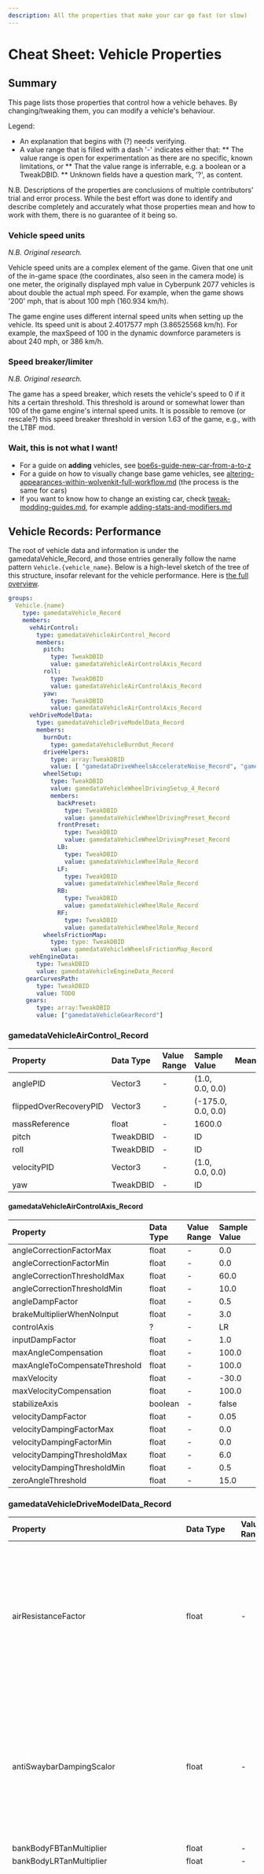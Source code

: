 ```yaml
---
description: All the properties that make your car go fast (or slow)
---
```


# Cheat Sheet: Vehicle Properties

## Summary

This page lists those properties that control how a vehicle behaves. By changing/tweaking them, you can modify a vehicle's behaviour.

Legend:
* An explanation that begins with (?) needs verifying.
* A value range that is filled with a dash '-' indicates either that:
** The value range is open for experimentation as there are no specific, known limitations, or
** That the value range is inferrable, e.g. a boolean or a TweakDBID.
** Unknown fields have a question mark, '?', as content.

N.B. Descriptions of the properties are conclusions of multiple contributors' trial and error process. While the best effort was done to identify and describe completely and accurately what those properties mean and how to work with them, there is no guarantee of it being so.

### Vehicle speed units

*N.B. Original research.*

Vehicle speed units are a complex element of the game. Given that one unit of the in-game space (the coordinates, also seen in the camera mode) is one meter, the originally displayed mph value in Cyberpunk 2077 vehicles is about double the actual mph speed. For example, when the game shows '200' mph, that is about 100 mph (160.934 km/h).

The game engine uses different internal speed units when setting up the vehicle. Its speed unit is about 2.4017577 mph (3.86525568 km/h). For example, the maxSpeed of 100 in the dynamic downforce parameters is about 240 mph, or 386 km/h.

### Speed breaker/limiter

*N.B. Original research.*

The game has a speed breaker, which resets the vehicle's speed to 0 if it hits a certain threshold. This threshold is around or somewhat lower than 100 of the game engine's internal speed units. It is possible to remove (or rescale?) this speed breaker threshold in version 1.63 of the game, e.g., with the LTBF mod.

### Wait, this is not what I want!

* For a guide on **adding** vehicles, see [boe6s-guide-new-car-from-a-to-z](../../../modding-guides/vehicles/boe6s-guide-new-car-from-a-to-z/ "mention")
* For a guide on how to visually change base game vehicles, see [altering-appearances-within-wolvenkit-full-workflow.md](../../../modding-guides/npcs/appearances-change-the-looks/altering-appearances-within-wolvenkit-full-workflow.md "mention") (the process is the same for cars)
* If you want to know how to change an existing car, check [tweak-modding-guides.md](../../tweaks/tweak-modding-guides.md "mention"), for example [adding-stats-and-modifiers.md](../../../modding-guides/items-equipment/editing-existing-items/adding-stats-and-modifiers.md "mention")

## Vehicle Records: Performance

The root of vehicle data and information is under the gamedataVehicle_Record, and those entries generally follow the name pattern `Vehicle.{vehicle_name}`. Below is a high-level sketch of the tree of this structure, insofar relevant for the vehicle performance. Here is [the full overview](../../../for-mod-creators-theory/references-lists-and-overviews/vehicles/vehicle-record.md).

<!-- TODO: Revisit, this is not a correct formatting -->
```yaml
groups:
  Vehicle.{name}
    type: gamedataVehicle_Record
    members:
      vehAirControl:
        type: gamedataVehicleAirControl_Record
        members:
          pitch:
            type: TweakDBID
            value: gamedataVehicleAirControlAxis_Record
          roll:
            type: TweakDBID
            value: gamedataVehicleAirControlAxis_Record
          yaw:
            type: TweakDBID
            value: gamedataVehicleAirControlAxis_Record
      vehDriveModelData:
        type: gamedataVehicleDriveModelData_Record
        members:
          burnOut:
            type: gamedataVehicleBurnOut_Record
          driveHelpers:
            type: array:TweakDBID
            value: [ "gamedataDriveWheelsAccelerateNoise_Record", "gamedataDynamicDownforceHelper_Record", "gamedataHandbrakeFrictionModifier_Record", "gamedataInAirGravityModifier_Record", "gamedataRearWheelsFrictionModifier_Record", "gamedataRotationLimiter_Record", "gamedataUphillDriveHelper_Record" ]
          wheelSetup:
            type: TweakDBID
            value: gamedataVehicleWheelDrivingSetup_4_Record
            members:
              backPreset:
                type: TweakDBID
                value: gamedataVehicleWheelDrivingPreset_Record
              frontPreset:
                type: TweakDBID
                value: gamedataVehicleWheelDrivingPreset_Record
              LB:
                type: TweakDBID
                value: gamedataVehicleWheelRole_Record
              LF:
                type: TweakDBID
                value: gamedataVehicleWheelRole_Record
              RB:
                type: TweakDBID
                value: gamedataVehicleWheelRole_Record
              RF:
                type: TweakDBID
                value: gamedataVehicleWheelRole_Record
          wheelsFrictionMap:
            type: type: TweakDBID
            value: gamedataVehicleWheelsFrictionMap_Record
      vehEngineData:
        type: TweakDBID
        value: gamedataVehicleEngineData_Record
     gearCurvesPath:
        type: TweakDBID
        value: TODO
     gears:
        type: array:TweakDBID
        value: ["gamedataVehicleGearRecord"]
```

### gamedataVehicleAirControl_Record

| Property | Data Type | Value Range | Sample Value  | Meaning |
| :--- | :--- | :--- | :--- | :--- |
| anglePID | Vector3 | - | (1.0, 0.0, 0.0) | |
| flippedOverRecoveryPID | Vector3 | - | (-175.0, 0.0, 0.0) | |
| massReference | float | - | 1600.0 | |
| pitch | TweakDBID | - | ID |  |
| roll | TweakDBID | - | ID | |
| velocityPID | Vector3 | - | (1.0, 0.0, 0.0) | |
| yaw | TweakDBID | - | ID | |

#### gamedataVehicleAirControlAxis_Record

| Property | Data Type | Value Range | Sample Value  | Meaning |
| :--- | :--- | :--- | :--- | :--- |
| angleCorrectionFactorMax | float | - | 0.0 | |
| angleCorrectionFactorMin | float | - | 0.0 | |
| angleCorrectionThresholdMax | float | - | 60.0 | |
| angleCorrectionThresholdMin | float | - | 10.0 | |
| angleDampFactor | float | - | 0.5 | |
| brakeMultiplierWhenNoInput | float | - | 3.0 | |
| controlAxis | ? | - | LR | |
| inputDampFactor | float | - | 1.0 | |
| maxAngleCompensation | float | - | 100.0 | |
| maxAngleToCompensateThreshold | float | - | 100.0 | |
| maxVelocity | float | - | -30.0 | |
| maxVelocityCompensation | float | - | 100.0 | |
| stabilizeAxis | boolean | - | false | |
| velocityDampFactor | float | - | 0.05 | |
| velocityDampingFactorMax | float | - | 0.0 | |
| velocityDampingFactorMin | float | - | 0.0 | |
| velocityDampingThresholdMax | float | - | 6.0 | |
| velocityDampingThresholdMin | float | - | 0.5 | |
| zeroAngleThreshold | float | - | 15.0 | |

### gamedataVehicleDriveModelData_Record

| Property | Data Type | Value Range | Sample Value  | Meaning |
| :--- | :--- | :--- | :--- | :--- |
| airResistanceFactor | float | - | 2.4 | The coefficient of air resistance against the vehicle when in motion. A higher value means more air resistance. It affects how quickly the car slows down after throttle lift-off. |
| antiSwaybarDampingScalor | float | - | 0.75 | A higher value counteres left-right swaying of the vehicle, resulting in greater stability. A negative number will make the car wobble a lot for the slightest reason! |
| bankBodyFBTanMultiplier | float | - | 0.12 | |
| bankBodyLRTanMultiplier | float | - | 0.12 | |
| bodyFriction | float | - | 0.6 | The level of friction between the car and objects it touches, such as walls and roads. A higher value means losing more speed on hitting walls but also better grip and car stability on uneven roads. It is one factor of many that affects grip and how the car sticks to the ground. |
| brakingEstimationMagicFactor | float | - | 0.5 | |
| brakingFrictionFactor | float | - | 1.4 | (?) How "hard" the vehicle brakes |
| burnOut | TweakDBID | - | ID | A compound object that describes specific behavior of tyre burnout, e.g. for a race launch. |
| center_of_mass_offset | Vector3 | - | (0, -0.13, 0.08) | (?) Where the center of mass is (relative to the vehicle's spawn point) |
| chassis_mass | float | - | 1750.0 | Presumably, the mass of the chassis, in LBS. This value is related with `total_mass`. It makes sense that this value is always &le; `total_maws`, but it is not clear exactly what role does the difference between the two play in the car movemnent. Nonetheless, experiments show a lower car stability at high speeds when these two values are not equal. |
| differentialOvershootFactor | float | - | 0.0 | |
| driveHelpers | array of TweakDBIDs | - | An array of vehicle physics modifiers. |
| flatTireSim | TweakDBID | - | ID | |
| forwardWeightTransferFactor | float | - | 0.3 | |
| handbrakeBrakingTorque | float | - | 1600.0 | |
| lowVelStoppingDeceleration | float | - | 0.8 | |
| maxWheelTurnDeg | float | - | 45.0 | Determines the maximum steering angle. |
| momentOfInertia | Vector3 | - | (3050.0, 900.0, 3530.0) | |
| momentOfInertiaScale | Vector3 | - | (1.0, 1.0, 1.0) | |
| perfectSteeringFactor | float | - | 1.0 | |
| sideWeightTransferFactor | float | - | 0.23 | |
| slipAngleCurveScale | float | - | 2.0 | |
| slipAngleMinSpeedThreshold | float | - | 3.0 | |
| slipRatioCurveScale | float | - | 2.0 | |
| slipRatioMinSpeedThreshold | float | - | 5.0 | |
| slopeTractionReductionBegin | float | - | 12.0 | |
| slopeTractionReductionFactor | float | - | 1.5 | |
| slopeTractionReductionMax | float | - | 30.0 | |
| smoothWheelContactDecreaseTime | float | &ge; 0 | 0.0 | |
| smoothWheelContactIncreseTime | float | &ge; 0 | 0.0 | |
| total_mass | float | - | 1750.0 | The total mass of the vehicle, in LBS. See `chassis_mass` for a longer explanation and a warning. |
| turnUpdateBaseSpeedThreshold | float | - | 5.0 | |
| turnUpdateInputDiffForFastChange | float | - | 1.0 | |
| turnUpdateInputDiffForSlowChange | float | - | 0.0 | |
| turnUpdateInputDiffProgressionPow | float | - | 0.7 | |
| turnUpdateInputFastChangeSpeed | float | - | 1.0 | |
| turnUpdateInputSlowChangeSpeed | float | - | 0.15 | |
| turnUpdateMaxSpeedThreshold | float | - | 45.0 | |
| turnUpdateMaxSpeedTurnChangeMul | float | - | 2.15 | |
| turnUpdateMaxSpeedTurnMul | float | - | 0.16 | |
| turnUpdateMidSpeedThreshold | float | - | 25.0 | |
| turnUpdateMidSpeedTurnChangeMul | float | - | 1.58 | |
| turnUpdateMidSpeedTurnMul | float | - | 0.41 | |
| turningRollFactor | float | - | 1.0 | |
| turningRollFactorWeakContactMul | float | - | 1.0 | |
| turningRollFactorWeakContactThresholdMax | float | - | 0.6 | |
| turningRollFactorWeakContactThresholdMin | float | - | 0.9 | |
| useAlternativeTurnUpdate | boolean | - | true | |
| waterParams | TweakDBID | - | ID | | 
| wheelSetup | TweakDBID | - | ID | A compound object that contains much of things related with the wheel behavior. |
| wheelTurnMaxAddPerSecond | float | - | 100.0 | The maximum speed of steering. |
| wheelTurnMaxSubPerSecond | float | - | 130.0 | The maximum speed of the steering wheel/handles returning to the neutral position. |
| wheelsFrictionMap | TweakDBID | - | ID | |

In addition to the above, motorcycles (gamedataBikeDriveModelData_Record) also have:

| Property | Data Type | Value Range | Sample Value  | Meaning |
| :--- | :--- | :--- | :--- | :--- |
| bikeCOMOffsetDampFactor | float | - | 0.25 | |
| bikeCurvesPath | TweakDBID | - | ID | |
| bikeMaxCOMLongOffset | float | - | 0.77 | |
| bikeMaxTilt | float | - | 38.0 | (?) How far it will tilt in a curve |
| bikeMinCOMLongOffset | float | - | 0.87 | |
| bikeTiltCustomSpeed | float | - | 150.0 | |
| bikeTiltPID | array:Float | - | [2.5, 0.2, 0] | |
| bikeTiltReturnSpeed | float | - | 103.0 | (?) How far it will un-tilt when you go straight again |
| bikeTiltSpeed | float | - | 103.0 | (?) How fast it will tilt in a curve |


#### gamedataVehicleBurnOut_Record

| Property | Data Type | Value Range | Sample Value  | Meaning |
| :--- | :--- | :--- | :--- | :--- |
| burnOutGripBonus | float | - | 6.8 | |
| gripBonusMaxLaunchSpeed | float | - | 11.0 | |
| gripBonusMaxSpeedMultiplier | float | - | 1.7 | |
| lateralAccelForwardSpeedMaxDecimation | float | - | 0.65 | |
| lateralForceMaxAcceleration | float | - | 0.4 | |
| lateralForceMaxSpeed | float | - | 6.8 | |
| lateralSlipRatioInfluence | float | - | 0.62 | |
| maxBrakeForceModifier | float | - | 0.8 | |
| maxDriveWheelSlipRatio | float | - | 25.0 | |
| maxLateralAccelSlipRatioMultipler | float | - | 0.64 | |
| maxLongFrictionSlipRatioMultipler | float | - | 0.7 | |
| maxSpeedToInitiateBurnOut | float | - | 27.0 | |
| minBrakeForceModifier | float | - | 0.01 | |
| minLongFrictionCoeff | float | - | 0.66 | |
| minLongFrictionSlipRatioScaled | float | - | 0.1 | |

#### gamedataDriveWheelsAccelerateNoise_Record

| Property | Data Type | Value Range | Sample Value  | Meaning |
| :--- | :--- | :--- | :--- | :--- |
| accelerationBoost | float | - | 0.3 | |
| accelerationBoostMaxSpeed | float | - | 10.0 | |
| accelerationBoostReverse | float | - | 2.0 | |
| accelerationNoiseMaxSpeed | float | - | 12.0 | |
| maxApplyTime | float | - | 1.6 | |
| maxForcesDifference | float | - | 1.0 | |
| minApplyTime | float | &ge; 0 | 0.8 | |
| minForcesDifference | float | - | 1.0 | |
| type | TweakDBID | - | ID | |

#### gamedataDynamicDownforceHelper_Record

| Property | Data Type | Value Range | Sample Value  | Meaning |
| :--- | :--- | :--- | :--- | :--- |
| maxSpeed | float | - | 40.0 | (?) The speed up to which the dynamic downforce graph stretches. Unit: engine's internal. |
| maxSpeedFactorAir | float | - | 0.0 | (?) Scales the effect that helps vehicle come back to the ground once it separates from it, like an aerodynamic downforce. |
| maxSpeedFactorGround | float | - | 0.4 | Scales the effect that enables the vehicle to corner better at high speed while on the ground, an effect similar to an aerodynamic downforce. It could have other effects. |
| minSpeed | float | - | 10.0 | (?) The speed from which the dynamic downforce graph stretches. Unit: engine's internal. |
| type | TweakDBID | - | ID | (?) Is the link to the dynamic force curve data. |

#### gamedataHandbrakeFrictionModifier_Record

| Property | Data Type | Value Range | Sample Value  | Meaning |
| :--- | :--- | :--- | :--- | :--- |
| additionalBrakeForLongUse | float | - | 0.7 | |
| blendOutTime | float | &ge; 0 | 0.6 | |
| postHandbrakeTractionBoost | float | - | 2.0 | |
| rearWheelsLatFrictionCoef | float | - | 0.9 | |
| rearWheelsLongFrictionCoef | float | - | 0.6 | |
| type | TweakDBID | - | ID | |

#### gamedataInAirGravityModifier_Record

| Property | Data Type | Value Range | Sample Value  | Meaning |
| :--- | :--- | :--- | :--- | :--- |
| baseAddedGravity | float | - | 0.4 | |
| driveSpeedAddedGravity | float | - | 0.2 | |
| maxDriveSpeed | float | - | 20.0 | |
| minDriveSpeed | float | - | 3.0 | |
| smoothingFactor | float | - | 0.2 | |
| type | TweakDBID | - | ID | |
| zVelReductionEnd | float | - | -10.0 | |
| zVelReductionStart | float | - | -4.0 | |

#### gamedataRearWheelsFrictionModifier_Record

| Property | Data Type | Value Range | Sample Value  | Meaning |
| :--- | :--- | :--- | :--- | :--- |
| maxHelperAcceleration | float | - | 10.0 | |
| maxLatSlipRatio | float | - | 5.0 | |
| maxLongSlipRatio | float | - | 1.5 | |
| maxSpeed | float | - | 18.0 | |
| minLatFrictionCoef | float | - | 0.62 | |
| minLatSlipRatio | float | - | 0.25 | |
| minLongFrictionCoef | float | - | 0.8 | |
| minLongSlipRatio | float | - | 0.3 | |
| type | TweakDBID | - | ID | |

#### gamedataRotationLimiter_Record

This structure seems aimed at drifting characteristics of the vehicle.

| Property | Data Type | Value Range | Sample Value  | Meaning |
| :--- | :--- | :--- | :--- | :--- |
| driftExceededAngle | float | - | 60.0 | |
| driftFullAngleBegin | float | - | 20.0 | |
| driftFullAngleEnd | float | - | 40.0 | |
| driftLimit | float | - | 2.3 | |
| driftLimitMaxVel | float | - | 18.0 | |
| driftLimitStartVel | float | - | 8.0 | |
| handbrakeLimit | float | - | 2.49 | |
| maxAngularSpeedRad | float | - | 2.6 | |
| smoothingTime | float | - | 0.2 | |
| type | TweakDBID | - | ID | |

#### gamedataUphillDriveHelper_Record

| Property | Data Type | Value Range | Sample Value  | Meaning |
| :--- | :--- | :--- | :--- | :--- |
| slopeCompensationFactor | float | - | 0.5 | |
| slopeCompensationMaxAngle | float | - | 20.0 | |
| type | TweakDBID | - | ID | |

#### The .wheelSetup property

This property maps the behavior of the wheels. It has four variables LF, RF, LB, RB that determine the roles of the four wheels, and it also had detailed setups for the wheels under its `.frontPreset` and `.backPreset`.

##### gamedataVehicleWheelDrivingPreset_Record

N.B. Vehicles generally have two instances of this entry, one for the front wheel(s) and one for the back wheel(s).

| Property | Data Type | Value Range | Sample Value  | Meaning |
| :--- | :--- | :--- | :--- | :--- |
| extremeCompressionEventScalor | float | - | 0.46 | |
| frictionMulLateral | float | - | 0.94 | The lateral (along the left-right axis) friction between the tyres and the road. You can experiment with different values for the front and the back set of tires, but beware that it can increase the vehicle's proneness to spins. |
| frictionMulLongitudinal | float | - | 0.94 | The longitudinal (along the front-back axis) friction between the tyres and the road. You can experiment with different values for the front and the back set of tires, but beware that it can increase the vehicle's proneness to spins. |
| logicalSuspensionCompressionLength | float | - | 0.56 | |
| mass | float | - | 23.0 | |
| maxBrakingTorque | float | - | 720.0 | Contributes to stronger braking. A higher value here means quicker braking. You will notice it on the braking distance growing shorter as this values gets higher. |
| springBoundDampingLowRate | float | - | 2200.0 | |
| springDamping | float | - | 4100.0 | |
| springDampingHighRateCompression | float | - | 0.3 | |
| springDampingLowRateCompression | float | - | 0.2 | |
| springReboundDamping | float | - | 3900.0 | |
| springReboundDampingLowRate | float | - | 2300.0 | |
| springStiffness | float | - | 21.0 | |
| swaybarDisplacementLimit | float | - | 0.14 | |
| swaybarLengthScalar | float | - | 2.3 | |
| swaybarStiffness | float | - | 29.0 | |
| tenderSpringLength | float | - | 0.0 | |
| tireFrictionCoef | float | - | 1.0 | |
| tireLateralSlipEffectsMul | float | - | 1.46 | |
| tireLongitudinalSlipEffectsMul | float | - | 1.3 | |
| tireRollingResistanceCoef | float | - | 0.002 | |
| visualSuspensionCompressionLength | float | - | 0.04 | |
| visualSuspensionDroop | float | - | 0.14 | |
| wheelsVerticalOffset | float | - | 0.02 | Repositions the vehicles's wheels vertically. A lesser number (including negative) means the vehicle's body is lower, and vice versa for a higher number. Too low a vehicle means collisions with bumps on the road that can disturb driving. A too-high vehicle may impact its ability to corner. You can try combining this with the downforce parameters for a higher vehicle that is more maneuverable than otherwise. |

##### gamedataVehicleWheelRole_Record

| Property | Data Type | Value Range | Sample Value  | Meaning |
| :--- | :--- | :--- | :--- | :--- |
| isDrive | boolean| - | true | (?) Does the wheel contribute to the car movemnent. |
| isHandBrake | boolean | - | false | (?) Will handbrake have an affect on this weel. |
| isMainBrake | boolean | - | true | (?) Will the main brake have an effect on this wheel. |

<!-- TODO:
#### The .wheelsFrictionMap property

-->

### gamedataVehicleEngineData_Record

| Property | Data Type | Value Range | Sample Value  | Meaning |
| :--- | :--- | :--- | :--- | :--- |
| engineMaxTorque | float | - | 700.0 | Maximum engine torque. A lower value will lead to an engine that has to work harder to move the vehicle, and might be the limiting factor for the vehicle's top speed. A higher value means more engine power, but might cause instability when on throttle. |
| fastR1GearChange | boolean | - | true | |
| finalGearTorqueDecimationScalor | float | - | 1.0 | |
| flyWheelMomentOfInertia | float | - | 0.3 | The coefficient of the flywheel interia. A lower value means more ease in gaining or losing speed. Vice versa vor a higher value and a slower gain or decrease of speed. |
| forceReverseRPMToMin | boolean | - | false | |
| gearChangeCooldown | float | &ge; 0 | 0.3 | The time (in seconds) before another gear change can take place after a gear change. |
| gearChangeTime | float | &ge; 0 | 0.22 | The time (in seconds) that it takes to change a gear. |
| gearCurvesPath | TweakDBID | - | ID | |
| gears | array | - | | The array with information on each of the vehicle's gears. |
| maxRPM | float | - | 7100.0 | Maximum engine RPM. |
| minRPM | float | &ge; 0 | 800.0 | Minimum engine RPM. Beware of this setting in relation with the gears information. If the gear information suggests that a lower RPM is needed to stop the car than minRPM, stopping the car might become a non-straightforward thing. |
| resistanceTorque | float | - | 100.0 | The decrease in torque with during throttle lift-off. A negative number will result in likely unwanted acceleration. Zero will render this effect neutral. |
| reverseDirDelay | float | &ge; 0 | 0.3 | The time (in seconds) it takes to switch from braking to car moving in reverse direction. A lesser value will allow the to start going in reverse sooner, a greater value will make it less likely to inadvertently start moving in reverse. |
| wheelsResistanceRatio | float | - | 15.0 | |

#### gamedataVehicleGearRecord

Each of items of this type represent **one** gear of a vehicle. A vehicle will typically have multiple hears. They are stored in its engine data as an array.

| Property | Data Type | Value Range | Sample Value  | Meaning |
| :--- | :--- | :--- | :--- | :--- |
| maxEngineRPM | float | > 0 | 5200.0 |  |
| maxSpeed | float | - | 10.0 |  |
| minEngineRPM | float | &ge; 0 | 800.0 |  |
| minSpeed | float | &ge; 0 | 0.0 |  |
| torqueMultiplier | float | - | 1.0 |  |

## Page History
**Created:** Jul 9, 2022 by jato\
**Intermediate edits:** March 29 2025 by [manavortex](https://app.gitbook.com/u/NfZBoxGegfUqB33J9HXuCs6PVaC3 "mention")\
**Rework:** in April 2025 by [martine-dee](https://github.com/martine-dee). While this encompasses so much more than the Drive Model, it gives a comprehensive overview in line with the original intent to show 'All the properties that make your car go fast (or slow)'. My strong suggestion is to DO keep this information in one page as a single-stop with all information.